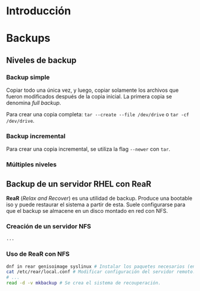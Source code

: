 # Introducción

# Backups
## Niveles de backup
### Backup simple
Copiar todo una única vez, y luego, copiar solamente los archivos que fueron modificados después de la copia inicial.
La primera copia se denomina *full backup*.

Para crear una copia completa: `tar --create --file /dev/drive` o `tar -cf /dev/drive`.

 ### Backup incremental


Para crear una copia incremental, se utiliza la flag `--newer` con `tar`.

### Múltiples niveles

## Backup de un servidor RHEL con ReaR
**ReaR** (*Relax and Recover*) es una utilidad de backup. 
Produce una bootable iso y puede restaurar el sistema a partir de esta.
Suele configurarse para que el backup se almacene en un disco montado en red con NFS.

### Creación de un servidor NFS
```sh
...
```

### Uso de ReaR con NFS
```sh
dnf in rear genisoimage syslinux # Instalar los paquetes necesarios (en el servidor remoto)
cat /etc/rear/local.conf # Modificar configuración del servidor remoto.
# ...
read -d -v mkbackup # Se crea el sistema de recouperación.
```

